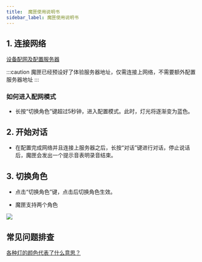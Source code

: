 ```yaml
---
title:  魔匣使用说明书
sidebar_label: 魔匣使用说明书
---
```


<!-- ## 视频指引

### 在 B 站观看

- [Folotoy AI 语音对话魔改玩具上手指南](https://www.bilibili.com/video/BV12z4y1N7ne)

<iframe
  width="100%"
  height="600"
  src="//player.bilibili.com/player.html?aid=282570656&bvid=BV1Hc41117my&cid=1376386243&p=1"
  scrolling="no"
  border="0"
  frameBorder="no"
  framespacing="0"
  allowFullScreen={true}
>
  {" "}
</iframe>

### 在 YouTube 观看

- [仙人掌 AI 大模型对话玩具](https://www.youtube.com/watch?v=oXxzM-v_f30) -->


## 1. 连接网络

[设备配网及配置服务器](./wifi-connect.md)

:::caution
魔匣已经预设好了体验服务器地址，仅需连接上网络，不需要额外配置服务器地址
:::

###  如何进入配网模式

- 长按“切换角色”键超过5秒钟，进入配置模式。此时，灯光将逐渐变为蓝色。

<!-- ### 1. 打开玩具背面的开关以供电。耳朵处于蓝色闪烁的灯光表示玩具已进入配对模式。如果没有自动进入配对模式，参考“常见问题-火火兔如何进入配对模式”

### 2. 连接到玩具的热点 -->


## 2. 开始对话

- 在配置完成网络并且连接上服务器之后，长按“对话”键进行对话，停止说话后，魔匣会发出一个提示音表明录音结束。

## 3. 切换角色

- 点击“切换角色”键，点击后切换角色生效。

- 魔匣支持两个角色

<img src="https://github.com/FoloToy/folotoy-doc/assets/41461127/e0f4295f-71e7-48bb-aa59-84f67416de25" />





<!-- <img src="https://github.com/FoloToy/folotoy-doc/assets/41461127/ae8bed1b-9a7e-4aff-866e-188a3a77b231" /> -->

 ## 常见问题排查

[各种灯的颜色代表了什么意思？](../faq.md#各种灯的颜色代表了什么意思)


